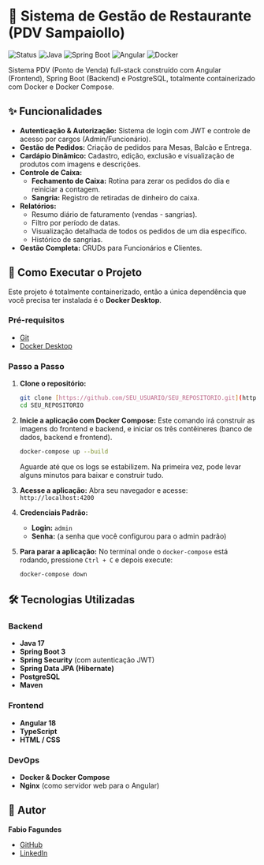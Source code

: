 # 🍜 Sistema de Gestão de Restaurante (PDV Sampaiollo)

![Status](https://img.shields.io/badge/status-em_desenvolvimento-yellowgreen)
![Java](https://img.shields.io/badge/Java-17-blue)
![Spring Boot](https://img.shields.io/badge/Spring%20Boot-3.2-brightgreen)
![Angular](https://img.shields.io/badge/Angular-18-red)
![Docker](https://img.shields.io/badge/Docker-gray?logo=docker)

Sistema PDV (Ponto de Venda) full-stack construído com Angular (Frontend), Spring Boot (Backend) e PostgreSQL, totalmente containerizado com Docker e Docker Compose.

## ✨ Funcionalidades

- **Autenticação & Autorização:** Sistema de login com JWT e controle de acesso por cargos (Admin/Funcionário).
- **Gestão de Pedidos:** Criação de pedidos para Mesas, Balcão e Entrega.
- **Cardápio Dinâmico:** Cadastro, edição, exclusão e visualização de produtos com imagens e descrições.
- **Controle de Caixa:**
    - **Fechamento de Caixa:** Rotina para zerar os pedidos do dia e reiniciar a contagem.
    - **Sangria:** Registro de retiradas de dinheiro do caixa.
- **Relatórios:**
    - Resumo diário de faturamento (vendas - sangrias).
    - Filtro por período de datas.
    - Visualização detalhada de todos os pedidos de um dia específico.
    - Histórico de sangrias.
- **Gestão Completa:** CRUDs para Funcionários e Clientes.

## 🚀 Como Executar o Projeto

Este projeto é totalmente containerizado, então a única dependência que você precisa ter instalada é o **Docker Desktop**.

### Pré-requisitos
- [Git](https://git-scm.com/)
- [Docker Desktop](https://www.docker.com/products/docker-desktop/)

### Passo a Passo

1.  **Clone o repositório:**
    ```bash
    git clone [https://github.com/SEU_USUARIO/SEU_REPOSITORIO.git](https://github.com/SEU_USUARIO/SEU_REPOSITORIO.git)
    cd SEU_REPOSITORIO
    ```

2.  **Inicie a aplicação com Docker Compose:**
    Este comando irá construir as imagens do frontend e backend, e iniciar os três contêineres (banco de dados, backend e frontend).
    ```bash
    docker-compose up --build
    ```
    Aguarde até que os logs se estabilizem. Na primeira vez, pode levar alguns minutos para baixar e construir tudo.

3.  **Acesse a aplicação:**
    Abra seu navegador e acesse: `http://localhost:4200`

4.  **Credenciais Padrão:**
    - **Login:** `admin`
    - **Senha:** (a senha que você configurou para o admin padrão)

5.  **Para parar a aplicação:**
    No terminal onde o `docker-compose` está rodando, pressione `Ctrl + C` e depois execute:
    ```bash
    docker-compose down
    ```

## 🛠️ Tecnologias Utilizadas

### Backend
- **Java 17**
- **Spring Boot 3**
- **Spring Security** (com autenticação JWT)
- **Spring Data JPA (Hibernate)**
- **PostgreSQL**
- **Maven**

### Frontend
- **Angular 18**
- **TypeScript**
- **HTML / CSS**

### DevOps
- **Docker & Docker Compose**
- **Nginx** (como servidor web para o Angular)

## 👤 Autor

**Fabio Fagundes**
- [GitHub](https://github.com/FabioFagundes01)
- [LinkedIn](https://www.linkedin.com/in/fabio-gabriel-ivancheski-fagundes-b635782a9/)

